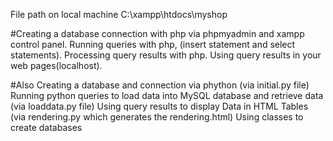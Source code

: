 File path on local machine C:\xampp\htdocs\myshop

#Creating a database connection with php via phpmyadmin and xampp control panel.
Running queries with php, (insert statement and select statements).
Processing query results with php.
Using query results in your web pages(localhost).


#Also Creating a database and connection via phython (via initial.py file)
Running python queries to load data into MySQL database and retrieve data (via loaddata.py file)
Using query results to display Data in HTML Tables (via rendering.py which generates the rendering.html)
Using classes to create databases